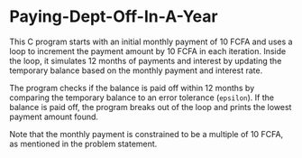 # Paying-Dept-Off-In-A-Year

This C program starts with an initial monthly payment of 10 FCFA and uses a loop to increment the payment amount by 10 FCFA in each iteration. Inside the loop, it simulates 12 months of payments and interest by updating the temporary balance based on the monthly payment and interest rate.

The program checks if the balance is paid off within 12 months by comparing the temporary balance to an error tolerance (`epsilon`). If the balance is paid off, the program breaks out of the loop and prints the lowest payment amount found.

Note that the monthly payment is constrained to be a multiple of 10 FCFA, as mentioned in the problem statement.